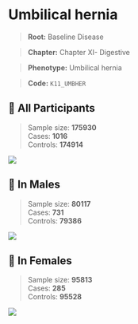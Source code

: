 # Umbilical hernia

> **Root:** Baseline Disease  

> **Chapter:** Chapter XI- Digestive  

> **Phenotype:** Umbilical hernia  

> **Code:** `K11_UMBHER`

## 🧪 All Participants  
> Sample size: **175930**  
> Cases: **1016**  
> Controls: **174914**
<img src="/Disease/Figures/ALL/Baseline/K11_UMBHER.png"/>
<CsvTable src="/Disease/Data/ALL/Baseline/LG_K11_UMBHER.csv" label="🔍 View full results" />

## 👨 In Males  
> Sample size: **80117**  
> Cases: **731**  
> Controls: **79386**
<img src="/Disease/Figures/Male/Baseline/K11_UMBHER.png"/>
<CsvTable src="/Disease/Data/Male/Baseline/LG_K11_UMBHER.csv" label="🔍 View full results" />

## 👩 In Females  
> Sample size: **95813**  
> Cases: **285**  
> Controls: **95528**
<img src="/Disease/Figures/Female/Baseline/K11_UMBHER.png"/>
<CsvTable src="/Disease/Data/Female/Baseline/LG_K11_UMBHER.csv" label="🔍 View full results" />
